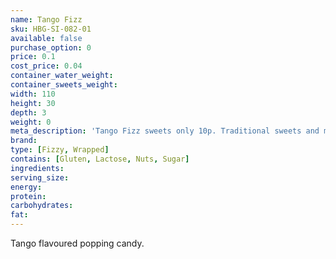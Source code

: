 ```yaml
---
name: Tango Fizz
sku: HBG-SI-082-01
available: false
purchase_option: 0
price: 0.1
cost_price: 0.04
container_water_weight: 
container_sweets_weight: 
width: 110
height: 30
depth: 3
weight: 0
meta_description: 'Tango Fizz sweets only 10p. Traditional sweets and more at Humbugs Confectionery Store. Specialists in satisfying your sweet tooth!'
brand: 
type: [Fizzy, Wrapped]
contains: [Gluten, Lactose, Nuts, Sugar]
ingredients: 
serving_size: 
energy: 
protein: 
carbohydrates: 
fat: 
---
```

Tango flavoured popping candy.